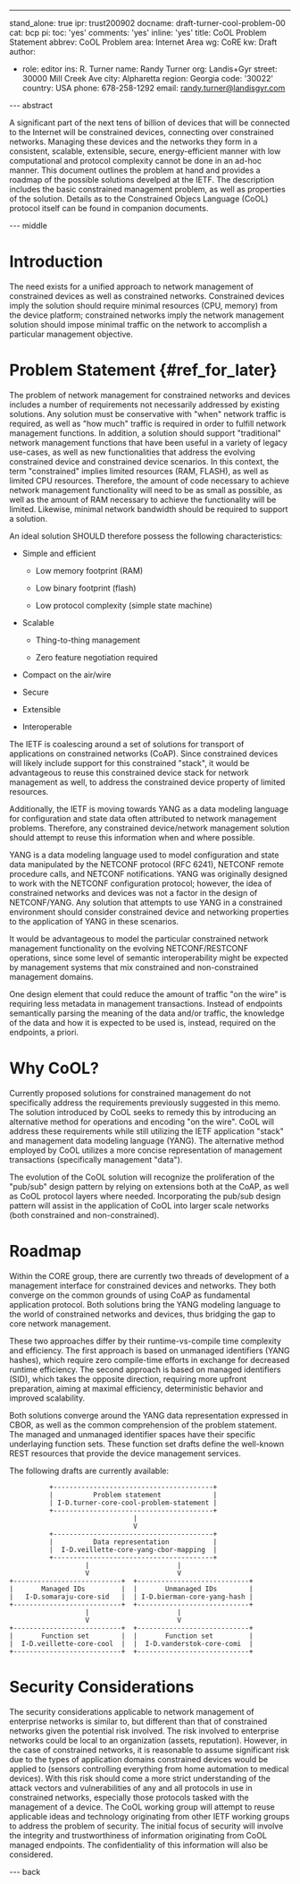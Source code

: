 ---
stand_alone: true
ipr: trust200902
docname: draft-turner-cool-problem-00
cat: bcp
pi:
  toc: 'yes'
  comments: 'yes'
  inline: 'yes'
title: CoOL Problem Statement
abbrev: CoOL Problem
area: Internet Area
wg: CoRE
kw: Draft
author:
- role: editor
  ins: R. Turner
  name: Randy Turner
  org: Landis+Gyr
  street: 30000 Mill Creek Ave
  city: Alpharetta
  region: Georgia
  code: '30022'
  country: USA
  phone: 678-258-1292
  email: randy.turner@landisgyr.com

--- abstract

A significant part of the next tens of billion of devices that will be connected to the Internet will be constrained devices, connecting over constrained networks. Managing these devices and the networks they form in a consistent, scalable, extensible, secure, energy-efficient manner with low computational and protocol complexity cannot be done in an ad-hoc manner. This document outlines the problem at hand and provides a roadmap of the possible solutions develped at the IETF. The description includes the basic constrained management problem, as well as properties of the solution. Details as to the Constrained Objecs Language (CoOL) protocol itself can be found in companion documents.

--- middle

# Introduction

The need exists for a unified approach to network management of constrained devices as well as constrained networks. Constrained devices imply the solution should require minimal resources (CPU, memory) from the device platform; constrained networks imply the network management solution should impose minimal traffic on the network to accomplish a particular management objective.

# Problem Statement {#ref_for_later}

The problem of network management for constrained networks and devices includes a number of requirements not necessarily addressed by existing solutions. Any solution must be conservative with "when" network traffic is required, as well as "how much" traffic is required in order to fulfill network management functions. In addition, a solution should support "traditional" network management functions that have been useful in a variety of legacy use-cases, as well as new functionalities that address the evolving constrained device and constrained device scenarios. In this context, the term "constrained" implies limited resources (RAM, FLASH), as well as limited CPU resources.  Therefore, the amount of code necessary to achieve network management functionality will need to be as small as possible, as well as the amount of RAM necessary to achieve the functionality will be limited. Likewise, minimal network bandwidth should be required to support a solution.

An ideal solution SHOULD therefore possess the following characteristics:

* Simple and efficient

  * Low memory footprint (RAM)

  * Low binary footprint (flash)

  * Low protocol complexity (simple state machine)

* Scalable

  * Thing-to-thing management

  * Zero feature negotiation required

* Compact on the air/wire 

* Secure

* Extensible

* Interoperable

The IETF is coalescing around a set of solutions for transport of applications on constrained networks (CoAP).  Since constrained devices will likely include support for this constrained "stack", it would be advantageous to reuse this constrained device stack for network management as well, to address the constrained device property of limited resources.

Additionally, the IETF is moving towards YANG as a data modeling language for configuration and state data often attributed to network management problems. Therefore, any constrained device/network management solution should attempt to reuse this information when and where possible.

YANG is a data modeling language used to model configuration and state data manipulated by the NETCONF protocol (RFC 6241), NETCONF remote procedure calls, and NETCONF notifications. YANG was originally designed to work with the NETCONF configuration protocol; however, the idea of constrained networks and devices was not a factor in the design of NETCONF/YANG.  Any solution that attempts to use YANG in a constrained environment should consider constrained device and networking properties to the application of YANG in these scenarios.

It would be advantageous to model the particular constrained network management functionality on the evolving NETCONF/RESTCONF operations, since some level of semantic interoperability might be expected by management systems that mix constrained and non-constrained management domains.

One design element that could reduce the amount of traffic "on the wire" is requiring less metadata in management transactions. Instead of endpoints semantically parsing the meaning of the data and/or traffic, the knowledge of the data and how it is expected to be used is, instead, required on the endpoints, a priori.


# Why CoOL?

Currently proposed solutions for constrained management do not specifically address the requirements previously suggested in this memo.  The solution introduced by CoOL seeks to remedy this by introducing an alternative method for operations and encoding "on the wire". CoOL will address these requirements while still utilizing the IETF application "stack" and management data modeling language (YANG). The alternative method employed by CoOL utilizes a more concise representation of management transactions (specifically management "data").

The evolution of the CoOL solution will recognize the proliferation of the "pub/sub" design pattern by relying on extensions both at the CoAP, as well as CoOL protocol layers where needed. Incorporating the pub/sub design pattern will assist in the application of CoOL into larger scale networks (both constrained and non-constrained).

# Roadmap

Within the CORE group, there are currently two threads of development of a management interface for constrained devices and networks. They both converge on the common grounds of using CoAP as fundamental application protocol. Both solutions bring the YANG modeling language to the world of constrained networks and devices, thus bridging the gap to core network management.

These two approaches differ by their runtime-vs-compile time complexity and efficiency. The first approach is based on unmanaged identifiers (YANG hashes), which require zero compile-time efforts in exchange for decreased runtime efficiency. The second approach is based on managed identifiers (SID), which takes the opposite direction, requiring more upfront preparation, aiming at maximal efficiency, deterministic behavior and improved scalability.

Both solutions converge around the YANG data representation expressed in CBOR, as well as the common comprehension of the problem statement. The managed and unmanaged identifier spaces have their specific underlaying function sets. These function set drafts define the well-known REST resources that provide the device management services. 

The following drafts are currently available:

~~~~
          +----------------------------------------+
          |          Problem statement             |
          | I-D.turner-core-cool-problem-statement |
          +----------------------------------------+
                               |
                               V
          +----------------------------------------+
          |          Data representation           |
          |  I-D.veillette-core-yang-cbor-mapping  |
          +----------------------------------------+
                   |                      |
                   V                      V
+---------------------------+  +----------------------------+
|       Managed IDs         |  |       Unmanaged IDs        |
|   I-D.somaraju-core-sid   |  | I-D.bierman-core-yang-hash |
+---------------------------+  +----------------------------+
                   |                      |
                   V                      V
+---------------------------+  +----------------------------+
|       Function set        |  |       Function set         |
|  I-D.veillette-core-cool  |  |  I-D.vanderstok-core-comi  |
+---------------------------+  +----------------------------+
~~~~

# Security Considerations

The security considerations applicable to network management of enterprise networks is similar to, but different than that of constrained networks given the potential risk involved.  The risk involved to enterprise networks could be local to an organization (assets, reputation). However, in the case of constrained networks, it is reasonable to assume significant risk due to the types of application domains constrained devices would be applied to (sensors controlling everything from home automation to medical devices).  With this risk should come a more strict understanding of the attack vectors and vulnerabilities of any and all protocols in use in constrained networks, especially those protocols tasked with the management of a device. The CoOL working group will attempt to reuse applicable ideas and technology originating from other IETF working groups to address the problem of security. The initial focus of security will involve the integrity and trustworthiness of information originating from CoOL managed endpoints. The confidentiality of this information will also be considered.

--- back
